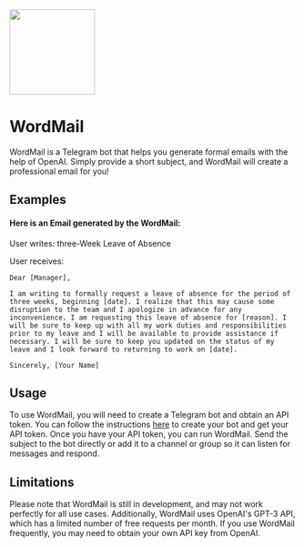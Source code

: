 <div align="left">
  <img width="150" height="150" src="https://lh3.googleusercontent.com/fife/AMPSemcUicyHRBb78UYnvi2Q9mdVTzAbgUfu1qh9nQx2E551Bvk-My9uVLyafb3I4TOo24vvq2Nz51duTk0inLqP2AciFCP_LY_v_nTnbWOOnO3XhasZ0QONfss4D_MGEet0iuC7hrizpMVFKcmTTu4HES8NzMaQnQT1Y28MONfoEVQBwdRlftFsI1KH4a_SlCcXBSgf-H47OwmVO0zenRTF0r7uEYVrJGeSvb8v8URtcrTf19XvVzD78dqZBXbN3mgyVVHltR8PQIGYJIN047_pB__RbyyBizZyfg3wdxD6OLpPXVbuNh3EFICwWk2OcQg3VPXc8hjGO3pmDq7qqhQEMnUs40X8G6BCjZHAYfVGIujRxidCiJmC1P1SR2RaH2H920JSP_jF9bW2crXs_0eIouSrgCWj9RxfOC3XKBpvkwZcTQP40o6j43lgXU89UkKlRgW-v-VE4nGUnG6PkWbsv6Q20qiopL9PHjMsHhSrnLtao-X70D5casjsnAQn6SjUvJmH-e4Dj0Ucu6im0u_XHvvXLw5bevIz1asUbbM6RStH2S0fOyH1VJ-uOvKpmggCooCnwbwRWnyRMw4-LBfj2OABuhJwjRLhux7AdatwUV3gaxOA8t4h16Y5BLKv6ToZM99xhjQPoBFqoSiQSFlQx4dgHqcrjlSQHeUCXXrfLxhhaBLXDe_LWbx1_6EDh2E8I8m9yNRHHII0z8GcJuSiC2mmU2Qhd_swBSYx9dAIK3ioykD4f0ZsTtHjxSMuSc-YhJRLbaUVkegsKSH7mIosvVwCS63QJ30JbF4u9Jj5VSXmYTUlnN3qZ0AxWni0kA4REWgE0Sx32SB-we41kYdKhqsSpm8cltejcZHBlYdB8lB2bAqYKCFKHwhr7tG8g4-BziS2VWL7JBo3FF3haI8c5wQI6FKaCh86OCc5LPQPf9kW1XhAiviEQKOx6mMC5DXFU1WoZmS7VBNhF5eZDFdNM1_5k4hrRvimdKgfWdfR7l5IsnvkCbsS2xcuyg7gU-AhotfXTRMFJedGMcBo9cz0UAkjpJX2OhlxkKWVvsI0qE_D2SY9_SPDB3O7y1aLhhCqNM1_Yw8OsivulBOuDnTYxyP0_WT9f3XurNLnlAH4Yxb6vovAK7g6TsWhL_gPP0drlVre6uDXS0WAW2Wfi6MPf9MjOuyHLDFgj62oq1NQAkB6k54JRMs4b6Q3Gw-w073wnTFqZMyMqG_5NoWK7bY44VzIR0BKbIVNU9h6w96vvsl0glLTnwNCKFUHR0dTyhEtC3Q4gqpJobur5q3nLUH1f7mobVQ_2OabjvPdYH_aK_nNY8cPW8jzyU0wWVoA-wEd6NK2jPAy_Qvjdh_2s6EDvj87RdBQ93QcGOsfLpIHZRpoLnb4Yy5z9vhLDgZyITVpdXQ1vUQQEVIRvhToI-iqD0Mj4OTuHeVzPfoeZhkxDJ2INMv_REwxi5NPNBpRB4oFNaSjIM8ZeLa9yCsKsZxwGElcG_DrPeYmDfWyruGov8s2lgENCz0oAZa-=w3024-h1554">
</div>


# WordMail

WordMail is a Telegram bot that helps you generate formal emails with the help of OpenAI. Simply provide a short subject, and WordMail will create a professional email for you!


## Examples

#### Here is an Email generated by the WordMail:

User writes: three-Week Leave of Absence

User receives:

`Dear [Manager],`

`I am writing to formally request a leave of absence for the period of three weeks, beginning [date]. I realize that this may cause some disruption to the team and I apologize in advance for any inconvenience.
I am requesting this leave of absence for [reason]. I will be sure to keep up with all my work duties and responsibilities prior to my leave and I will be available to provide assistance if necessary.
I will be sure to keep you updated on the status of my leave and I look forward to returning to work on [date].`

`Sincerely,
[Your Name]`


## Usage

To use WordMail, you will need to create a Telegram bot and obtain an API token. You can follow the instructions [here](https://core.telegram.org/bots#6-botfather) to create your bot and get your API token.
Once you have your API token, you can run WordMail. Send the subject to the bot directly or add it to a channel or group so it can listen for messages and respond.


## Limitations

Please note that WordMail is still in development, and may not work perfectly for all use cases. Additionally, WordMail uses OpenAI's GPT-3 API, which has a limited number of free requests per month. If you use WordMail frequently, you may need to obtain your own API key from OpenAI.

